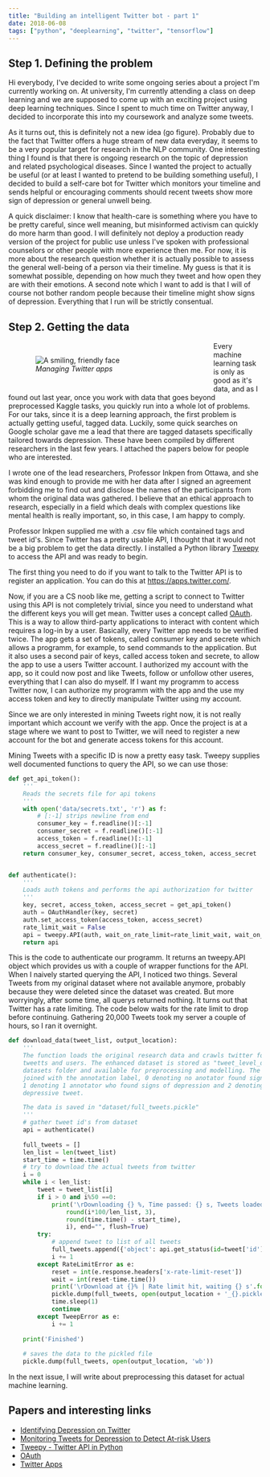 ```yaml
---
title: "Building an intelligent Twitter bot - part 1"
date: 2018-06-08
tags: ["python", "deeplearning", "twitter", "tensorflow"]
---
```


## Step 1. Defining the problem

Hi everybody, I've decided to write some ongoing series about a project I'm currently working on. At university, I'm currently attending a class on
deep learning and we are supposed to come up with an exciting project using deep learning techniques. Since I spent to much time on Twitter anyway,
I decided to incorporate this into my coursework and analyze some tweets.

As it turns out, this is definitely not a new idea (go figure). Probably due to the fact that Twitter offers a huge stream of new data everyday, it
seems to be a very popular target for research in the NLP community. One interesting thing I found is that there is ongoing research on the topic of
depression and related psychological diseases. Since I wanted the project to actually be useful (or at least I wanted to pretend to be building 
something useful), I decided to build a self-care bot for Twitter which monitors your timeline and sends helpful or encouraging comments should recent
tweets show more sign of depression or general unwell being.

A quick disclaimer: I know that health-care is something where you have to be pretty careful, since well meaning, but misinformed activism can quickly do
more harm than good. I will definitely not deploy a production ready version of the project for public use unless I've spoken with professional counselors
or other people with more experience then me. For now, it is more about the research question whether it is actually possible to assess the general
well-being of a person via their timeline. My guess is that it is somewhat possible, depending on how much they tweet and how open they are with their emotions.
A second note which I want to add is that I will of course not bother random people because their timeline might show signs of depression. Everything that
I run will be strictly consentual.

## Step 2. Getting the data

<figure align="left" style="padding: 1em; float:left; width: 300px">
	<img alt="A smiling, friendly face"
		src="/img/twitter_app_overview.jpg">
	<figcaption><i>Managing Twitter apps</i></figcaption>
</figure>

Every machine learning task is only as good as it's data, and as I found out last year, once you work with data that goes beyond preprocessed Kaggle tasks,
you quickly run into a whole lot of problems. For our taks, since it is a deep learning approach, the first problem is actually getting useful, tagged data.
Luckily, some quick searches on Google scholar gave me a lead that there are tagged datasets specifically tailored towards depression. These have been compiled
by different researchers in the last few years. I attached the papers below for people who are interested.

I wrote one of the lead researchers, Professor Inkpen from Ottawa, and she was kind enough to provide me with her data after I signed an agreement forbidding
me to find out and disclose the names of the participants from whom the original data was gathered. I believe that an ethical approach to research, especially
in a field which deals with complex questions like mental health is really important, so, in this case, I am happy to comply.

Professor Inkpen supplied me with a .csv file which contained tags and tweet id's. Since Twitter has a pretty usable API, I thought that it would not
be a big problem to get the data directly. I installed a Python library [Tweepy](http://www.tweepy.org/) to access the API and was ready to begin.

The first thing you need to do if you want to talk to the Twitter API is to register an application. You can do this at https://apps.twitter.com/.

Now, if you are a CS noob like me, getting a script to connect to Twitter using this API is not completely trivial, since you need to understand what the
different keys you will get mean. Twitter uses a concept called [OAuth](https://oauth.net/). This is a way to allow third-party applications to interact 
with content which requires a log-in by a user. Basically, every Twitter app needs to be verified twice. The app gets a set of tokens, called consumer key
and secrete which allows a programm, for example, to send commands to the application. But it also uses a second pair of keys, called access token and
secrete, to allow the app to use a users Twitter account. I authorized my account with the app, so it could now post and like Tweets, follow or unfollow
other useres, everything that I can also do myself. If I want my programm to access Twitter now, I can authorize my programm with the app and the use my
access token and key to directly manipulate Twitter using my account.

Since we are only interested in mining Tweets right now, it is not really important which account we verify with the app. Once the project is at a stage
where we want to post to Twitter, we will need to register a new account for the bot and generate access tokens for this account.

Mining Tweets with a specific ID is now a pretty easy task. Tweepy supplies well documented functions to query the API, so we can use those:

```python
def get_api_token():
    '''
    Reads the secrets file for api tokens
    '''
    with open('data/secrets.txt', 'r') as f:
        # [:-1] strips newline from end
        consumer_key = f.readline()[:-1]
        consumer_secret = f.readline()[:-1]
        access_token = f.readline()[:-1]
        access_secret = f.readline()[:-1]
    return consumer_key, consumer_secret, access_token, access_secret


def authenticate():
    '''
    Loads auth tokens and performs the api authorization for twitter
    '''
    key, secret, access_token, access_secret = get_api_token()
    auth = OAuthHandler(key, secret)
    auth.set_access_token(access_token, access_secret)
    rate_limit_wait = False
    api = tweepy.API(auth, wait_on_rate_limit=rate_limit_wait, wait_on_rate_limit_notify=rate_limit_wait)
    return api

```
This is the code to authenticate our programm. It returns an tweepy.API object which provides us with a couple of wrapper functions for the API.
When I naively started querying the API, I noticed two things. Several Tweets from my original dataset where not available anymore, probably
because they were deleted since the dataset was created. But more worryingly, after some time, all querys returned nothing. It turns out that 
Twitter has a rate limiting. The code below waits for the rate limit to drop before continuing. Gathering 20,000 Tweets took my server a couple of
hours, so I ran it overnight.

```python
def download_data(tweet_list, output_location):
    '''
    The function loads the original research data and crawls twitter for the associated
    tweetts and users. The enhanced dataset is stored as "tweet_level_data.json" in the
    datasets folder and available for preprocessing and modelling. The tweet data is
    joined with the annotation label, 0 denoting no anotator found signs of depression,
    1 denoting 1 annotator who found signs of depression and 2 denoting a clearly
    depressive tweet.

    The data is saved in "dataset/full_tweets.pickle"
    '''
    # gather tweet id's from dataset
    api = authenticate()
    
    full_tweets = []
    len_list = len(tweet_list)
    start_time = time.time()
    # try to download the actual tweets from twitter
    i = 0
    while i < len_list:
        tweet = tweet_list[i]
        if i > 0 and i%50 ==0:
            print('\rDownloading {} %, Time passed: {} s, Tweets loaded: {}'.format(
                round(i*100/len_list, 3), 
                round(time.time() - start_time), 
                i), end="", flush=True)
        try:
            # append tweet to list of all tweets
            full_tweets.append({'object': api.get_status(id=tweet['id']), 'annotation': tweet})
            i += 1
        except RateLimitError as e:
            reset = int(e.response.headers['x-rate-limit-reset'])
            wait = int(reset-time.time())
            print('\rDownload at {}% | Rate limit hit, waiting {} s'.format(round(i*100/len_list,3), wait), end="", flush=True)
            pickle.dump(full_tweets, open(output_location + '_{}.pickle'.format(i), 'wb'))
            time.sleep(1)
            continue
        except TweepError as e:
            i += 1
    
    print('Finished')
    
    # saves the data to the pickled file
    pickle.dump(full_tweets, open(output_location, 'wb'))

```
In the next issue, I will write about preprocessing this dataset for actual machine learning.

## Papers and interesting links

* [Identifying Depression on Twitter](https://arxiv.org/abs/1607.07384)
* [Monitoring Tweets for Depression to Detect At-risk Users](http://aclweb.org/anthology/W/W17/W17-3104.pdf)
* [Tweepy - Twitter API in Python](http://www.tweepy.org/)
* [OAuth](https://oauth.net/)
* [Twitter Apps](https://apps.twitter.com/)
